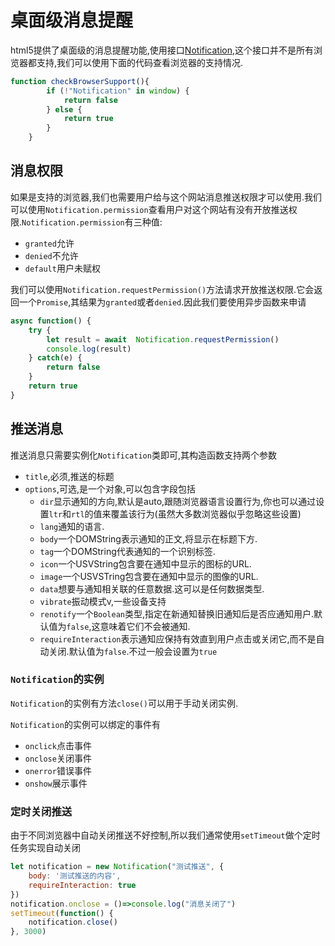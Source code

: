 # 桌面级消息提醒

html5提供了桌面级的消息提醒功能,使用接口[Notification](https://developer.mozilla.org/zh-CN/docs/Web/API/notification/Notification),这个接口并不是所有浏览器都支持,我们可以使用下面的代码查看浏览器的支持情况.

```js
function checkBrowserSupport(){
        if (!"Notification" in window) {
            return false
        } else {
            return true
        }
    }
```

## 消息权限

如果是支持的浏览器,我们也需要用户给与这个网站消息推送权限才可以使用.我们可以使用`Notification.permission`查看用户对这个网站有没有开放推送权限.`Notification.permission`有三种值:

+ `granted`允许
+ `denied`不允许
+ `default`用户未赋权

我们可以使用`Notification.requestPermission()`方法请求开放推送权限.它会返回一个`Promise`,其结果为`granted`或者`denied`.因此我们要使用异步函数来申请

```js
async function() {
    try {
        let result = await  Notification.requestPermission()
        console.log(result)
    } catch(e) {
        return false
    }
    return true
}
```

## 推送消息

推送消息只需要实例化`Notification`类即可,其构造函数支持两个参数

+ `title`,必须,推送的标题
+ `options`,可选,是一个对象,可以包含字段包括
  + `dir`显示通知的方向,默认是auto,跟随浏览器语言设置行为,你也可以通过设置`ltr`和`rtl`的值来覆盖该行为(虽然大多数浏览器似乎忽略这些设置)
  + `lang`通知的语言.
  + `body`一个DOMString表示通知的正文,将显示在标题下方.
  + `tag`一个DOMString代表通知的一个识别标签.
  + `icon`一个USVString包含要在通知中显示的图标的URL.
  + `image`一个USVSTring包含要在通知中显示的图像的URL.
  + `data`想要与通知相关联的任意数据.这可以是任何数据类型.
  + `vibrate`振动模式v,一些设备支持
  + `renotify`一个`Boolean`类型,指定在新通知替换旧通知后是否应通知用户.默认值为`false`,这意味着它们不会被通知.
  + `requireInteraction`表示通知应保持有效直到用户点击或关闭它,而不是自动关闭.默认值为`false`.不过一般会设置为`true`

### `Notification`的实例

`Notification`的实例有方法`close()`可以用于手动关闭实例.

`Notification`的实例可以绑定的事件有
+ `onclick`点击事件
+ `onclose`关闭事件
+ `onerror`错误事件
+ `onshow`展示事件

### 定时关闭推送

由于不同浏览器中自动关闭推送不好控制,所以我们通常使用`setTimeout`做个定时任务实现自动关闭

```js
let notification = new Notification("测试推送", {
    body: '测试推送的内容',
    requireInteraction: true
})
notification.onclose = ()=>console.log("消息关闭了")
setTimeout(function() {
    notification.close()
}, 3000)
```